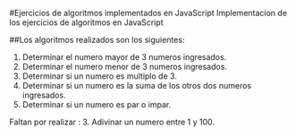 #Ejercicios de algoritmos implementados en JavaScript
Implementacion de los ejercicios de algoritmos en JavaScript

##Los algoritmos realizados son los siguientes:
1. Determinar el numero mayor de 3 numeros ingresados.
2. Determinar el numero menor de 3 numeros ingresados.
4. Determinar si un numero es multiplo de 3.
5. Determinar si un numero es la suma de los otros dos numeros ingresados.
6. Determinar si un numero es par o impar.


Faltan por realizar :
3. Adivinar un numero entre 1 y 100.
